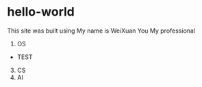# hello-world

This site was built using 
My name is WeiXuan You
My professional
1. OS
- TEST
3. CS
4. AI
